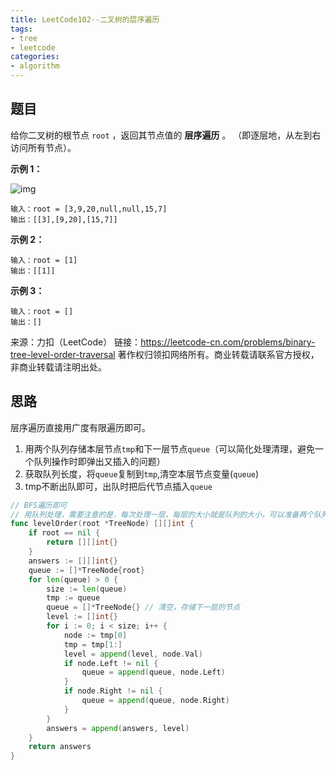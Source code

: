 ```yaml
---
title: LeetCode102--二叉树的层序遍历
tags:
- tree
- leetcode
categories:
- algorithm
---
```


## 题目

给你二叉树的根节点 `root` ，返回其节点值的 **层序遍历** 。 （即逐层地，从左到右访问所有节点）。	

**示例 1：**

![img](https://assets.leetcode.com/uploads/2021/02/19/tree1.jpg)

```
输入：root = [3,9,20,null,null,15,7]
输出：[[3],[9,20],[15,7]]
```

**示例 2：**

```
输入：root = [1]
输出：[[1]]
```

**示例 3：**

```
输入：root = []
输出：[]
```

来源：力扣（LeetCode）
链接：https://leetcode-cn.com/problems/binary-tree-level-order-traversal
著作权归领扣网络所有。商业转载请联系官方授权，非商业转载请注明出处。

## 思路

层序遍历直接用广度有限遍历即可。

1. 用两个队列存储本层节点`tmp`和下一层节点`queue`（可以简化处理清理，避免一个队列操作时即弹出又插入的问题）
2. 获取队列长度，将`queue`复制到`tmp`,清空本层节点变量(`queue`)
3. tmp不断出队即可，出队时把后代节点插入`queue`

```go
// BFS遍历即可
// 用队列处理，需要注意的是，每次处理一层，每层的大小就是队列的大小，可以准备两个队列，一个用来存储本层，一个用来存储下一层
func levelOrder(root *TreeNode) [][]int {
	if root == nil {
		return [][]int{}
	}
	answers := [][]int{}
	queue := []*TreeNode{root}
	for len(queue) > 0 {
		size := len(queue)
		tmp := queue
		queue = []*TreeNode{} // 清空，存储下一层的节点
		level := []int{}
		for i := 0; i < size; i++ {
			node := tmp[0]
			tmp = tmp[1:]
			level = append(level, node.Val)
			if node.Left != nil {
				queue = append(queue, node.Left)
			}
			if node.Right != nil {
				queue = append(queue, node.Right)
			}
		}
		answers = append(answers, level)
	}
	return answers
}
```

